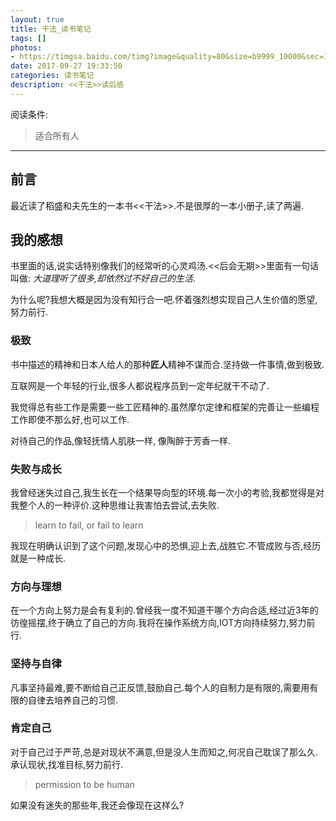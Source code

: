 ```yaml
---
layout: true
title: 干法_读书笔记
tags: []
photos:
- https://timgsa.baidu.com/timg?image&quality=80&size=b9999_10000&sec=1507120461&di=8c7a7b0c1413f955c532aafc1133d8ab&imgtype=jpg&er=1&src=http%3A%2F%2Fwww.kfzimg.com%2FG00%2FM00%2F9E%2FED%2FoYYBAFaKVFGADmNSAAJBcrKe510616_n.jpg
date: 2017-09-27 19:33:50
categories: 读书笔记
description: <<干法>>读后感
---
```


阅读条件:
> 适合所有人

---

<!--more-->


## 前言
最近读了稻盛和夫先生的一本书<<干法>>.不是很厚的一本小册子,读了两遍.

## 我的感想
书里面的话,说实话特别像我们的经常听的心灵鸡汤.<<后会无期>>里面有一句话叫做: *大道理听了很多,却依然过不好自己的生活*.

为什么呢?我想大概是因为没有知行合一吧.怀着强烈想实现自己人生价值的愿望,努力前行.

### 极致
书中描述的精神和日本人给人的那种**匠人**精神不谋而合.坚持做一件事情,做到极致.

互联网是一个年轻的行业,很多人都说程序员到一定年纪就干不动了.

我觉得总有些工作是需要一些工匠精神的.虽然摩尔定律和框架的完善让一些编程工作即使不那么好,也可以工作.

对待自己的作品,像轻抚情人肌肤一样, 像陶醉于芳香一样.

### 失败与成长
我曾经迷失过自己,我生长在一个结果导向型的环境.每一次小的考验,我都觉得是对我整个人的一种评价.这种思维让我害怕去尝试,去失败.

> learn to fail, or fail to learn

我现在明确认识到了这个问题,发现心中的恐惧,迎上去,战胜它.不管成败与否,经历就是一种成长.

### 方向与理想
在一个方向上努力是会有复利的.曾经我一度不知道干哪个方向合适,经过近3年的彷徨摇摆,终于确立了自己的方向.我将在操作系统方向,IOT方向持续努力,努力前行.

### 坚持与自律
凡事坚持最难,要不断给自己正反馈,鼓励自己.每个人的自制力是有限的,需要用有限的自律去培养自己的习惯.

### 肯定自己
对于自己过于严苛,总是对现状不满意,但是没人生而知之,何况自己耽误了那么久.承认现状,找准目标,努力前行.

> permission to be human

如果没有迷失的那些年,我还会像现在这样么?
